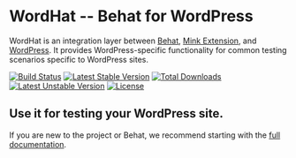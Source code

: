 # WordHat -- Behat for WordPress

WordHat is an integration layer between [Behat](http://behat.org), [Mink Extension](https://github.com/Behat/MinkExtension), and [WordPress](https://wordpress.org). It provides WordPress-specific functionality for common testing scenarios specific to WordPress sites.

[![Build Status](https://travis-ci.org/paulgibbs/behat-wordpress-extension.svg?branch=master)](https://travis-ci.org/paulgibbs/behat-wordpress-extension)
[![Latest Stable Version](https://poser.pugx.org/paulgibbs/behat-wordpress-extension/v/stable.svg)](https://packagist.org/packages/paulgibbs/behat-wordpress-extension)
[![Total Downloads](https://poser.pugx.org/paulgibbs/behat-wordpress-extension/downloads.svg)](https://packagist.org/packages/paulgibbs/behat-wordpress-extension)
[![Latest Unstable Version](https://poser.pugx.org/paulgibbs/behat-wordpress-extension/v/unstable.svg)](https://packagist.org/packages/paulgibbs/behat-wordpress-extension)
[![License](https://poser.pugx.org/paulgibbs/behat-wordpress-extension/license.svg)](https://packagist.org/packages/paulgibbs/behat-wordpress-extension)


## Use it for testing your WordPress site.

If you are new to the project or Behat, we recommend starting with the [full documentation](http://wordhat.info/).
